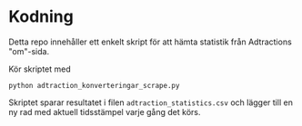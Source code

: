 # Kodning

Detta repo innehåller ett enkelt skript för att hämta statistik från
Adtractions "om"-sida.

Kör skriptet med

```
python adtraction_konverteringar_scrape.py
```

Skriptet sparar resultatet i filen `adtraction_statistics.csv` och
lägger till en ny rad med aktuell tidsstämpel varje gång det körs.


